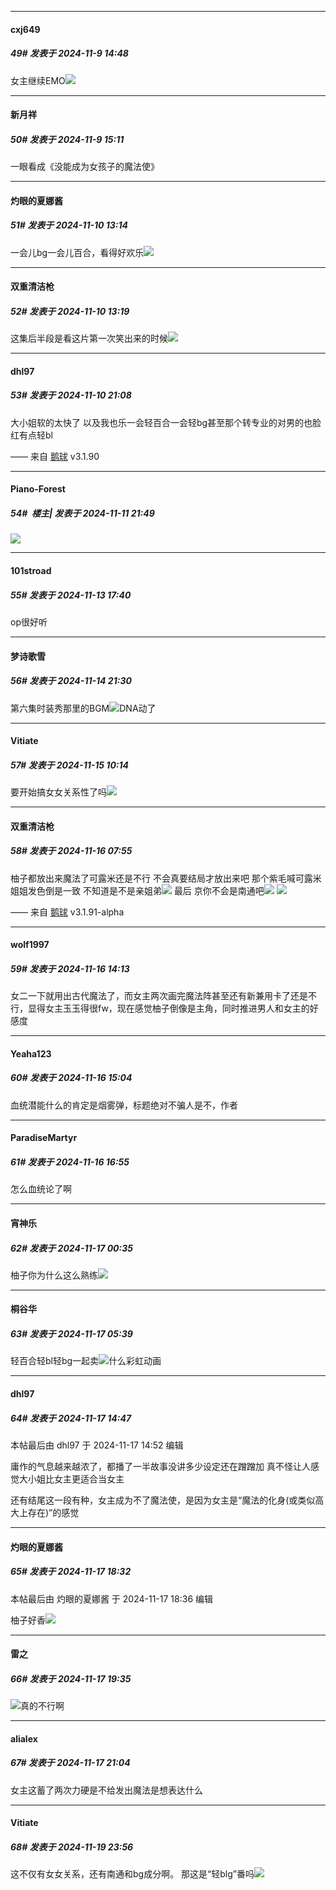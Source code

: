 ﻿
*****

####  cxj649  
##### 49#       发表于 2024-11-9 14:48

女主继续EMO<img src="https://static.saraba1st.com/image/smiley/face/54.gif" referrerpolicy="no-referrer">


*****

####  新月祥  
##### 50#       发表于 2024-11-9 15:11

一眼看成《没能成为女孩子的魔法使》


*****

####  灼眼的夏娜酱  
##### 51#       发表于 2024-11-10 13:14

一会儿bg一会儿百合，看得好欢乐<img src="https://static.saraba1st.com/image/smiley/face2017/066.png" referrerpolicy="no-referrer">


*****

####  双重清洁枪  
##### 52#       发表于 2024-11-10 13:19

这集后半段是看这片第一次笑出来的时候<img src="https://static.saraba1st.com/image/smiley/face2017/067.png" referrerpolicy="no-referrer"> 


*****

####  dhl97  
##### 53#       发表于 2024-11-10 21:08

大小姐软的太快了
以及我也乐一会轻百合一会轻bg甚至那个转专业的对男的也脸红有点轻bl

—— 来自 [鹅球](https://www.pgyer.com/GcUxKd4w) v3.1.90


*****

####  Piano-Forest  
##### 54#         楼主| 发表于 2024-11-11 21:49

<img src="https://p.sda1.dev/20/cf71344fb49fba18666856dc461063ec/yande.re 1204911 hasegawa_shinya kurumi_mirai mahoutsukai_ni_narenakatta_onnanoko_no_hanashi seifuku skirt_lift yuzu_ehderu.jpg" referrerpolicy="no-referrer">


*****

####  101stroad  
##### 55#       发表于 2024-11-13 17:40

op很好听


*****

####  梦诗歌雪  
##### 56#       发表于 2024-11-14 21:30

第六集时装秀那里的BGM<img src="https://static.saraba1st.com/image/smiley/face2017/067.png" referrerpolicy="no-referrer">DNA动了


*****

####  Vitiate  
##### 57#       发表于 2024-11-15 10:14

要开始搞女女关系性了吗<img src="https://static.saraba1st.com/image/smiley/face2017/050.png" referrerpolicy="no-referrer">


*****

####  双重清洁枪  
##### 58#       发表于 2024-11-16 07:55

柚子都放出来魔法了可露米还是不行 不会真要结局才放出来吧
那个紫毛喊可露米姐姐发色倒是一致 不知道是不是亲姐弟<img src="https://static.saraba1st.com/image/smiley/face2017/068.png" referrerpolicy="no-referrer">
最后 京你不会是南通吧<img src="https://static.saraba1st.com/image/smiley/face2017/067.png" referrerpolicy="no-referrer">
<img src="https://p.sda1.dev/20/39bfcfe8ca435a1068e924de216cf4d9/image.jpg" referrerpolicy="no-referrer">

—— 来自 [鹅球](https://www.pgyer.com/xfPejhuq) v3.1.91-alpha


*****

####  wolf1997  
##### 59#       发表于 2024-11-16 14:13

女二一下就用出古代魔法了，而女主两次画完魔法阵甚至还有新兼用卡了还是不行，显得女主玉玉得很fw，现在感觉柚子倒像是主角，同时推进男人和女主的好感度


*****

####  Yeaha123  
##### 60#       发表于 2024-11-16 15:04

血统潜能什么的肯定是烟雾弹，标题绝对不骗人是不，作者


*****

####  ParadiseMartyr  
##### 61#       发表于 2024-11-16 16:55

怎么血统论了啊


*****

####  宵神乐  
##### 62#       发表于 2024-11-17 00:35

柚子你为什么这么熟练<img src="https://static.saraba1st.com/image/smiley/face2017/065.png" referrerpolicy="no-referrer">


*****

####  桐谷华  
##### 63#       发表于 2024-11-17 05:39

轻百合轻bl轻bg一起卖<img src="https://static.saraba1st.com/image/smiley/face2017/067.png" referrerpolicy="no-referrer">什么彩虹动画


*****

####  dhl97  
##### 64#       发表于 2024-11-17 14:47

 本帖最后由 dhl97 于 2024-11-17 14:52 编辑 

庸作的气息越来越浓了，都播了一半故事没讲多少设定还在蹭蹭加
真不怪让人感觉大小姐比女主更适合当女主

还有结尾这一段有种，女主成为不了魔法使，是因为女主是“魔法的化身(或类似高大上存在)”的感觉


*****

####  灼眼的夏娜酱  
##### 65#       发表于 2024-11-17 18:32

 本帖最后由 灼眼的夏娜酱 于 2024-11-17 18:36 编辑 

柚子好香<img src="https://static.saraba1st.com/image/smiley/face2017/072.png" referrerpolicy="no-referrer">


*****

####  雷之  
##### 66#       发表于 2024-11-17 19:35

<img src="https://static.saraba1st.com/image/smiley/face2017/001.png" referrerpolicy="no-referrer">真的不行啊


*****

####  alialex  
##### 67#       发表于 2024-11-17 21:04

女主这蓄了两次力硬是不给发出魔法是想表达什么


*****

####  Vitiate  
##### 68#       发表于 2024-11-19 23:56

这不仅有女女关系，还有南通和bg成分啊。
那这是“轻blg”番吗<img src="https://static.saraba1st.com/image/smiley/face2017/076.png" referrerpolicy="no-referrer">


